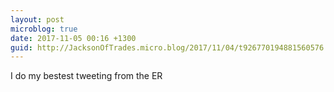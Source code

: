 ```yaml
---
layout: post
microblog: true
date: 2017-11-05 00:16 +1300
guid: http://JacksonOfTrades.micro.blog/2017/11/04/t926770194881560576.html
---
```

I do my bestest tweeting from the ER
